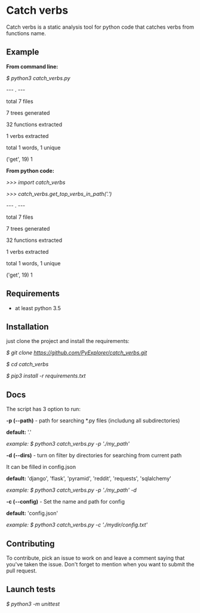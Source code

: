 Catch verbs
==

Catch verbs is a static analysis tool for python code that catches verbs 
from functions name.

Example
--

**From command line:**

*$ python3 catch_verbs.py* 

--- . ---

total 7 files

7 trees generated

32 functions extracted

1 verbs extracted

total 1 words, 1 unique

('get', 19) 1


**From python code:**

*\>>> import catch_verbs*

*\>>> catch_verbs.get_top_verbs_in_path('.')*


--- . ---

total 7 files

7 trees generated

32 functions extracted

1 verbs extracted

total 1 words, 1 unique

('get', 19) 1

Requirements
--

- at least python 3.5
 

Installation
--

just clone the project and install the requirements:


*$ git clone https://github.com/PyExplorer/catch_verbs.git*

*$ cd catch_verbs*

*$ pip3 install -r requirements.txt*


Docs
--

The script has 3 option to run:

**-p (--path)** - path for searching *.py files (includung all subdirectories) 

**default:** '.' 

*example:* *$ python3 catch_verbs.py -p './my_path'*

**-d (--dirs)** - turn on filter by directories for searching from current path

It can be filled in config.json
  
**default:** 'django', 'flask', 'pyramid', 'reddit', 'requests', 'sqlalchemy'

*example:* *$ python3 catch_verbs.py -p './my_path' -d*

**-c (--config)** - Set the name and path for config

**default:** 'config.json' 

*example:* *$ python3 catch_verbs.py -c './mydir/config.txt'*


Contributing
--

To contribute, pick an issue to work on and leave a comment saying that you've taken the issue. Don't forget to mention when you want to submit the pull request.


Launch tests
--

*$ python3 -m unittest*
